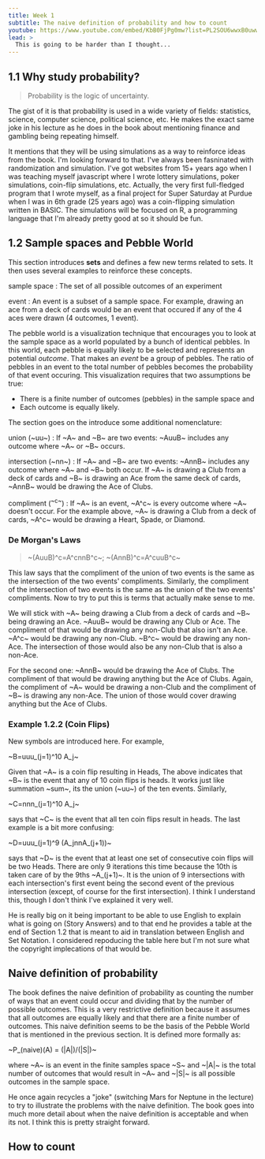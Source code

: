 ```yaml
---
title: Week 1
subtitle: The naive definition of probability and how to count
youtube: https://www.youtube.com/embed/KbB0FjPg0mw?list=PL2SOU6wwxB0uwwH80KTQ6ht66KWxbzTIo
lead: >
  This is going to be harder than I thought...
---
```


## 1.1 Why study probability?

> Probability is the logic of uncertainty.

The gist of it is that probability is used in a wide variety of fields: statistics, science, computer science, political science, etc. He makes the exact same joke in his lecture as he does in the book about mentioning finance and gambling being repeating himself.

It mentions that they will be using simulations as a way to reinforce ideas from the book. I'm looking forward to that. I've always been fasninated with randomization and simulation. I've got websites from 15+ years ago when I was teaching myself javascript where I wrote lottery simulations, poker simulations, coin-flip simulations, etc. Actually, the very first full-fledged program that I wrote myself, as a final project for Super Saturday at Purdue when I was in 6th grade (25 years ago) was a coin-flipping simulation written in BASIC. The simulations will be focused on R, a programming language that I'm already pretty good at so it should be fun.

## 1.2 Sample spaces and Pebble World

This section introduces __sets__ and defines a few new terms related to sets. It then uses several examples to reinforce these concepts.

sample space
: The set of all possible outcomes of an experiment

event
: An event is a subset of a sample space. For example, drawing an ace from a deck of cards would be an event that occured if any of the 4 aces were drawn (4 outcomes, 1 event).

The pebble world is a visualization technique that encourages you to look at the sample space as a world populated by a bunch of identical pebbles. In this world, each pebble is equally likely to be selected and represents an potential _outcome_. That makes an _event_ be a group of pebbles. The ratio of pebbles in an event to the total number of pebbles becomes the probability of that event occuring. This visualization requires that two assumptions be true:

* There is a finite number of outcomes (pebbles) in the sample space and
* Each outcome is equally likely.

The section goes on the introduce some additional nomenclature:

union (~uu~)
: If ~A~ and ~B~ are two events:  ~AuuB~ includes any outcome where ~A~ or ~B~ occurs. 

intersection (~nn~)
: If ~A~ and ~B~ are two events: ~AnnB~ includes any outcome where ~A~ and ~B~ both occur. If ~A~ is drawing a Club from a deck of cards and ~B~ is drawing an Ace from the same deck of cards, ~AnnB~ would be drawing the Ace of Clubs.

compliment (<sup>~c~</sup>)
: If ~A~ is an event, ~A^c~ is every outcome where ~A~ doesn't occur. For the example above, ~A~ is drawing a Club from a deck of cards, ~A^c~ would be drawing a Heart, Spade, or Diamond.

### De Morgan's Laws

> ~(AuuB)^c=A^cnnB^c~; ~(AnnB)^c=A^cuuB^c~

This law says that the compliment of the union of two events is the same as the intersection of the two events' compliments. Similarly, the compliment of the intersection of two events is the same as the union of the two events' compliments. Now to try to put this is terms that actually make sense to me.

We will stick with ~A~ being drawing a Club from a deck of cards and ~B~ being drawing an Ace. ~AuuB~ would be drawing any Club or Ace. The compliment of that would be drawing any non-Club that also isn't an Ace. ~A^c~ would be drawing any non-Club. ~B^c~ would be drawing any non-Ace. The intersection of those would also be any non-Club that is also a non-Ace.

For the second one: ~AnnB~ would be drawing the Ace of Clubs. The compliment of that would be drawing anything but the Ace of Clubs. Again, the compliment of ~A~ would be drawing a non-Club and the compliment of ~B~ is drawing any non-Ace. The union of those would cover drawing anything but the Ace of Clubs.

### Example 1.2.2 (Coin Flips)

New symbols are introduced here. For example, 

~B=uuu_(j=1)^10 A_j~

Given that ~A~ is a coin flip resulting in Heads, The above indicates that ~B~ is the event that any of 10 coin flips is heads. It works just like summation ~sum~, its the union (~uu~) of the ten events. Similarly,

~C=nnn_(j=1)^10 A_j~

says that ~C~ is the event that all ten coin flips result in heads. The last example is a bit more confusing:

~D=uuu_(j=1)^9 (A_jnnA_(j+1))~

says that ~D~ is the event that at least one set of consecutive coin flips will be two Heads. There are only 9 iterations this time because the 10th is taken care of by the 9ths ~A_(j+1)~. It is the union of 9 intersections with each intersection's first event being the second event of the previous intersection (except, of course for the first intersection). I think I understand this, though I don't think I've explained it very well.

He is really big on it being important to be able to use English to explain what is going on (Story Answers) and to that end he provides a table at the end of Section 1.2 that is meant to aid in translation between English and Set Notation. I considered repoducing the table here but I'm not sure what the copyright implecations of that would be.

## Naive definition of probability

The book defines the naive definition of probability as counting the number of ways that an event could occur and dividing that by the number of possible outcomes. This is a very restrictive definition because it assumes that all outcomes are equally likely and that there are a finite number of outcomes. This naive definition seems to be the basis of the Pebble World that is mentioned in the previous section. It is defined more formally as:

~P_(naive)(A) = (\|A\|)/(\|S\|)~

where ~A~ is an event in the finite samples space ~S~ and ~|A|~ is the total number of outcomes that would result in ~A~ and ~|S|~ is all possible outcomes in the sample space. 

He once again recycles a "joke" (switching Mars for Neptune in the lecture) to try to illustrate the problems with the naive definition. The book goes into much more detail about when the naive definition is acceptable and when its not. I think this is pretty straight forward.

## How to count

